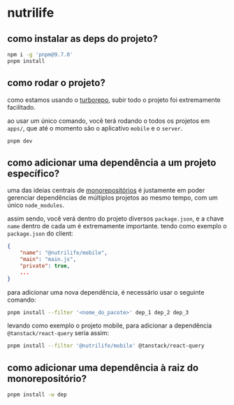# nutrilife

## como instalar as deps do projeto?

```sh
npm i -g 'pnpm@9.7.0'
pnpm install
```

## como rodar o projeto?

como estamos usando o [turborepo](https://turbo.build/repo/docs), subir todo o projeto foi extremamente facilitado.

ao usar um único comando, você terá rodando o todos os projetos em `apps/`, que até o momento são o aplicativo `mobile` e o `server`.

```sh
pnpm dev
```

## como adicionar uma dependência a um projeto específico?

uma das ideias centrais de [monorepositórios](https://monorepo.tools) é justamente em poder gerenciar dependências de múltiplos projetos ao mesmo tempo, com um único `node_modules`.

assim sendo, você verá dentro do projeto diversos `package.json`, e a chave `name` dentro de cada um é extremamente importante.
tendo como exemplo o `package.json` do client:

```json
{
    "name": "@nutrilife/mobile",
    "main": "main.js",
    "private": true,
    ...
}
```

para adicionar uma nova dependência, é necessário usar o seguinte comando:

```sh
pnpm install --filter '<nome_do_pacote>' dep_1 dep_2 dep_3
```

levando como exemplo o projeto mobile, para adicionar a dependência `@tanstack/react-query` seria assim:

```sh
pnpm install --filter '@nutrilife/mobile' @tanstack/react-query
```

## como adicionar uma dependência à raiz do monorepositório?

```sh
pnpm install -w dep
```
